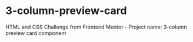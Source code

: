 # 3-column-preview-card
HTML and CSS Challenge from Frontend Mentor - Project name: 3-column preview card component
